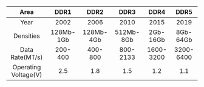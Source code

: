 |  Area  |      DDR1      |   DDR2    |      DDR3      |      DDR4      |   DDR5    |  
| :--------: |:-------------:| :---------:| :---------:| :--------: | :-------------:|
| Year | 2002| 2006 | 2010 | 2015 | 2019 |
| Densities | 128Mb-1Gb| 128Mb-4Gb | 512Mb-8Gb | 2Gb-16Gb | 8Gb-64Gb |
| Data Rate(MT/s)  | 200-400 | 400-800 | 800-2133 | 1600-3200 | 3200-6400 |
| Operating Voltage(V)  | 2.5 | 1.8 | 1.5 | 1.2 | 1.1 |

